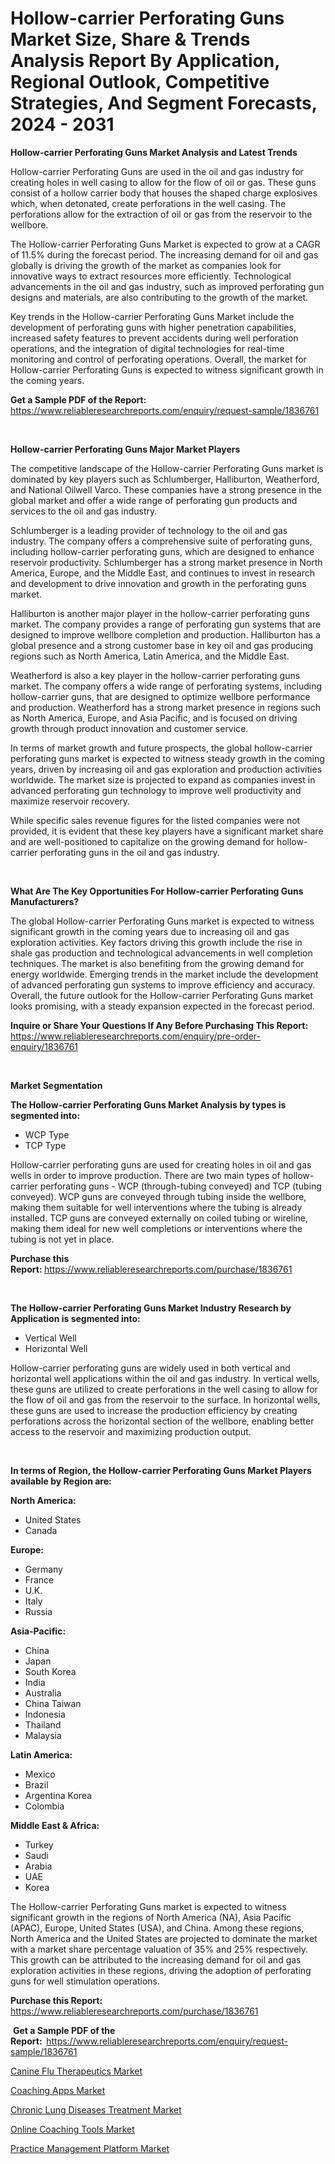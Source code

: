 <p><h1>Hollow-carrier Perforating Guns Market Size, Share & Trends Analysis Report By Application, Regional Outlook, Competitive Strategies, And Segment Forecasts, 2024 - 2031</h1></p><p><strong>Hollow-carrier Perforating Guns Market Analysis and Latest Trends</strong></p>
<p><p>Hollow-carrier Perforating Guns are used in the oil and gas industry for creating holes in well casing to allow for the flow of oil or gas. These guns consist of a hollow carrier body that houses the shaped charge explosives which, when detonated, create perforations in the well casing. The perforations allow for the extraction of oil or gas from the reservoir to the wellbore.</p><p>The Hollow-carrier Perforating Guns Market is expected to grow at a CAGR of 11.5% during the forecast period. The increasing demand for oil and gas globally is driving the growth of the market as companies look for innovative ways to extract resources more efficiently. Technological advancements in the oil and gas industry, such as improved perforating gun designs and materials, are also contributing to the growth of the market.</p><p>Key trends in the Hollow-carrier Perforating Guns Market include the development of perforating guns with higher penetration capabilities, increased safety features to prevent accidents during well perforation operations, and the integration of digital technologies for real-time monitoring and control of perforating operations. Overall, the market for Hollow-carrier Perforating Guns is expected to witness significant growth in the coming years.</p></p>
<p><strong>Get a Sample PDF of the Report:&nbsp;</strong> <a href="https://www.reliableresearchreports.com/enquiry/request-sample/1836761">https://www.reliableresearchreports.com/enquiry/request-sample/1836761</a></p>
<p>&nbsp;</p>
<p><strong>Hollow-carrier Perforating Guns Major Market Players</strong></p>
<p><p>The competitive landscape of the Hollow-carrier Perforating Guns market is dominated by key players such as Schlumberger, Halliburton, Weatherford, and National Oilwell Varco. These companies have a strong presence in the global market and offer a wide range of perforating gun products and services to the oil and gas industry.</p><p>Schlumberger is a leading provider of technology to the oil and gas industry. The company offers a comprehensive suite of perforating guns, including hollow-carrier perforating guns, which are designed to enhance reservoir productivity. Schlumberger has a strong market presence in North America, Europe, and the Middle East, and continues to invest in research and development to drive innovation and growth in the perforating guns market.</p><p>Halliburton is another major player in the hollow-carrier perforating guns market. The company provides a range of perforating gun systems that are designed to improve wellbore completion and production. Halliburton has a global presence and a strong customer base in key oil and gas producing regions such as North America, Latin America, and the Middle East.</p><p>Weatherford is also a key player in the hollow-carrier perforating guns market. The company offers a wide range of perforating systems, including hollow-carrier guns, that are designed to optimize wellbore performance and production. Weatherford has a strong market presence in regions such as North America, Europe, and Asia Pacific, and is focused on driving growth through product innovation and customer service.</p><p>In terms of market growth and future prospects, the global hollow-carrier perforating guns market is expected to witness steady growth in the coming years, driven by increasing oil and gas exploration and production activities worldwide. The market size is projected to expand as companies invest in advanced perforating gun technology to improve well productivity and maximize reservoir recovery.</p><p>While specific sales revenue figures for the listed companies were not provided, it is evident that these key players have a significant market share and are well-positioned to capitalize on the growing demand for hollow-carrier perforating guns in the oil and gas industry.</p></p>
<p>&nbsp;</p>
<p><strong>What Are The Key Opportunities For Hollow-carrier Perforating Guns Manufacturers?</strong></p>
<p><p>The global Hollow-carrier Perforating Guns market is expected to witness significant growth in the coming years due to increasing oil and gas exploration activities. Key factors driving this growth include the rise in shale gas production and technological advancements in well completion techniques. The market is also benefiting from the growing demand for energy worldwide. Emerging trends in the market include the development of advanced perforating gun systems to improve efficiency and accuracy. Overall, the future outlook for the Hollow-carrier Perforating Guns market looks promising, with a steady expansion expected in the forecast period.</p></p>
<p><strong>Inquire or Share Your Questions If Any Before Purchasing This Report:</strong> <a href="https://www.reliableresearchreports.com/enquiry/pre-order-enquiry/1836761">https://www.reliableresearchreports.com/enquiry/pre-order-enquiry/1836761</a></p>
<p>&nbsp;</p>
<p><strong>Market Segmentation</strong></p>
<p><strong>The Hollow-carrier Perforating Guns Market Analysis by types is segmented into:</strong></p>
<p><ul><li>WCP Type</li><li>TCP Type</li></ul></p>
<p><p>Hollow-carrier perforating guns are used for creating holes in oil and gas wells in order to improve production. There are two main types of hollow-carrier perforating guns - WCP (through-tubing conveyed) and TCP (tubing conveyed). WCP guns are conveyed through tubing inside the wellbore, making them suitable for well interventions where the tubing is already installed. TCP guns are conveyed externally on coiled tubing or wireline, making them ideal for new well completions or interventions where the tubing is not yet in place.</p></p>
<p><strong>Purchase this Report:&nbsp;</strong><a href="https://www.reliableresearchreports.com/purchase/1836761">https://www.reliableresearchreports.com/purchase/1836761</a></p>
<p>&nbsp;</p>
<p><strong>The Hollow-carrier Perforating Guns Market Industry Research by Application is segmented into:</strong></p>
<p><ul><li>Vertical Well</li><li>Horizontal Well</li></ul></p>
<p><p>Hollow-carrier perforating guns are widely used in both vertical and horizontal well applications within the oil and gas industry. In vertical wells, these guns are utilized to create perforations in the well casing to allow for the flow of oil and gas from the reservoir to the surface. In horizontal wells, these guns are used to increase the production efficiency by creating perforations across the horizontal section of the wellbore, enabling better access to the reservoir and maximizing production output.</p></p>
<p>&nbsp;</p>
<p><strong>In terms of Region, the Hollow-carrier Perforating Guns Market Players available by Region are:</strong></p>
<p>
    <p> <strong> North America: </strong>
        <ul>
            <li>United States</li>
            <li>Canada</li>
        </ul>
        </p> 
    <p> <strong> Europe: </strong>
        <ul>
            <li>Germany</li>
            <li>France</li>
            <li>U.K.</li>
            <li>Italy</li>
            <li>Russia</li>
        </ul>
        </p> 
    <p> <strong> Asia-Pacific: </strong>
        <ul>
            <li>China</li>
            <li>Japan</li>
            <li>South Korea</li>
            <li>India</li>
            <li>Australia</li>
            <li>China Taiwan</li>
            <li>Indonesia</li>
            <li>Thailand</li>
            <li>Malaysia</li>
        </ul>
        </p> 
    <p> <strong> Latin America: </strong>
        <ul>
            <li>Mexico</li>
            <li>Brazil</li>
            <li>Argentina Korea</li>
            <li>Colombia</li>
        </ul>
        </p> 
    <p> <strong> Middle East & Africa: </strong>
        <ul>
            <li>Turkey</li>
            <li>Saudi</li>
            <li>Arabia</li>
            <li>UAE</li>
            <li>Korea</li>
        </ul>
    </p>
    </p>
<p><p>The Hollow-carrier Perforating Guns market is expected to witness significant growth in the regions of North America (NA), Asia Pacific (APAC), Europe, United States (USA), and China. Among these regions, North America and the United States are projected to dominate the market with a market share percentage valuation of 35% and 25% respectively. This growth can be attributed to the increasing demand for oil and gas exploration activities in these regions, driving the adoption of perforating guns for well stimulation operations.</p></p>
<p><strong>Purchase this Report: </strong><a href="https://www.reliableresearchreports.com/purchase/1836761">https://www.reliableresearchreports.com/purchase/1836761</a></p>
<p>&nbsp;<strong>Get a Sample PDF of the Report:&nbsp;&nbsp;</strong><a href="https://www.reliableresearchreports.com/enquiry/request-sample/1836761">https://www.reliableresearchreports.com/enquiry/request-sample/1836761</a></p>
<p><strong></strong></p>
<p><p><a href="https://github.com/guneycigdem35/Market-Research-Report-List-2/blob/main/canine-flu-therapeutics-market.md">Canine Flu Therapeutics Market</a></p><p><a href="https://medium.com/@deniseharvey70/decoding-coaching-apps-market-metrics-market-share-trends-and-growth-patterns-96e20e51de86">Coaching Apps Market</a></p><p><a href="https://github.com/bentleemidoriestelle7o/Market-Research-Report-List-1/blob/main/chronic-lung-diseases-treatment-market.md">Chronic Lung Diseases Treatment Market</a></p><p><a href="https://medium.com/@deniseharvey70/online-coaching-tools-market-insight-market-trends-growth-forecasted-from-2024-to-2031-61964be20af0">Online Coaching Tools Market</a></p><p><a href="https://medium.com/@deniseharvey70/practice-management-platform-market-the-key-to-successful-business-strategy-forecast-till-2031-dcce0b601dce">Practice Management Platform Market</a></p></p>